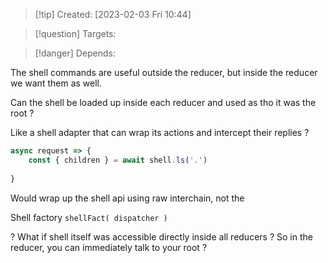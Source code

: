
>[!tip] Created: [2023-02-03 Fri 10:44]

>[!question] Targets: 

>[!danger] Depends: 

The shell commands are useful outside the reducer, but inside the reducer we want them as well.

Can the shell be loaded up inside each reducer and used as tho it was the root ?

Like a shell adapter that can wrap its actions and intercept their replies ?

```js
async request => {
	const { children } = await shell.ls('.')
	
}
```

Would wrap up the shell api using raw interchain, not the 

Shell factory `shellFact( dispatcher )`

? What if shell itself was accessible directly inside all reducers ?
So in the reducer, you can immediately talk to your root ?